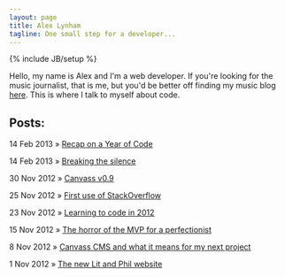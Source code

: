 ```yaml
---
layout: page
title: Alex Lynham
tagline: One small step for a developer...
---
```

{% include JB/setup %}

Hello, my name is Alex and I'm a web developer. If you're looking for the music journalist, that is me, but you'd be better off finding my music blog <a href="http://www.hipstersunite.net/">here</a>. This is where I talk to myself about code.


## Posts:

14 Feb 2013 &raquo; <a href="/2013/07/26/recap-on-a-year-of-code/">Recap on a Year of Code</a>

14 Feb 2013 &raquo; <a href="/2013/02/14/breaking-the-silence/">Breaking the silence</a>

30 Nov 2012 &raquo; <a href="/2012/11/30/canvass-v09/">Canvass v0.9</a>

25 Nov 2012 &raquo; <a href="/2012/11/25/first-use-of-stackoverflow/">First use of StackOverflow</a>

23 Nov 2012 &raquo; <a href="/2012/11/23/learning-to-code-in-2012/">Learning to code in 2012</a>

15 Nov 2012 &raquo; <a href="/2012/11/15/the-horror-of-the-mvp-for-a-perfectionist/">The horror of the MVP for a perfectionist</a>

8 Nov 2012 &raquo; <a href="/2012/11/15/canvass-cms-and-what-it-means-for-my-next-project/">Canvass CMS and what it means for my next project</a>

1 Nov 2012 &raquo; <a href="/2012/11/15/the-new-lit-and-phil-website/">The new Lit and Phil website</a>







